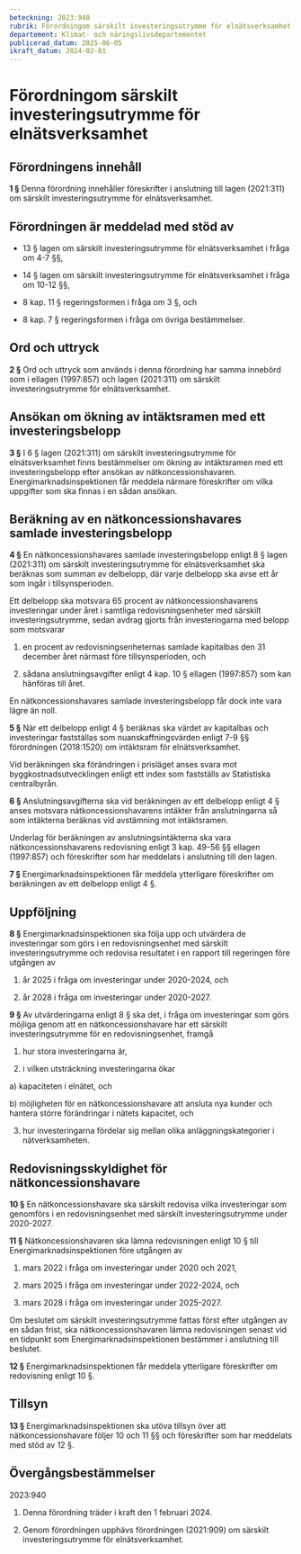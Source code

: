 ```yaml
---
beteckning: 2023:940
rubrik: Förordningom särskilt investeringsutrymme för elnätsverksamhet
departement: Klimat- och näringslivsdepartementet
publicerad_datum: 2025-06-05
ikraft_datum: 2024-02-01
---
```


# Förordningom särskilt investeringsutrymme för elnätsverksamhet

## Förordningens innehåll

**1 §** Denna förordning innehåller föreskrifter i anslutning till lagen (2021:311) om särskilt investeringsutrymme för elnätsverksamhet.

## Förordningen är meddelad med stöd av

- 13 § lagen om särskilt investeringsutrymme för elnätsverksamhet i fråga om 4-7 §§,

- 14 § lagen om särskilt investeringsutrymme för elnätsverksamhet i fråga om 10-12 §§,

- 8 kap. 11 § regeringsformen i fråga om 3 §, och

- 8 kap. 7 § regeringsformen i fråga om övriga bestämmelser.

## Ord och uttryck

**2 §** Ord och uttryck som används i denna förordning har samma innebörd som i ellagen (1997:857) och lagen (2021:311) om särskilt investeringsutrymme för elnätsverksamhet.

## Ansökan om ökning av intäktsramen med ett investeringsbelopp

**3 §** I 6 § lagen (2021:311) om särskilt investeringsutrymme för elnätsverksamhet finns bestämmelser om ökning av intäktsramen med ett investeringsbelopp efter ansökan av nätkoncessionshavaren. Energimarknadsinspektionen får meddela närmare föreskrifter om vilka uppgifter som ska finnas i en sådan ansökan.

## Beräkning av en nätkoncessionshavares samlade investeringsbelopp

**4 §** En nätkoncessionshavares samlade investeringsbelopp enligt 8 § lagen (2021:311) om särskilt investeringsutrymme för elnätsverksamhet ska beräknas som summan av delbelopp, där varje delbelopp ska avse ett år som ingår i tillsynsperioden.

Ett delbelopp ska motsvara 65 procent av nätkoncessionshavarens investeringar under året i samtliga redovisningsenheter med särskilt investeringsutrymme, sedan avdrag gjorts från investeringarna med belopp som motsvarar

1. en procent av redovisningsenheternas samlade kapitalbas den 31 december året närmast före tillsynsperioden, och

2. sådana anslutningsavgifter enligt 4 kap. 10 § ellagen (1997:857) som kan hänföras till året.

En nätkoncessionshavares samlade investeringsbelopp får dock inte vara lägre än noll.

**5 §** När ett delbelopp enligt 4 § beräknas ska värdet av kapitalbas och investeringar fastställas som nuanskaffningsvärden enligt 7-9 §§ förordningen (2018:1520) om intäktsram för elnätsverksamhet.

Vid beräkningen ska förändringen i prisläget anses svara mot byggkostnadsutvecklingen enligt ett index som fastställs av Statistiska centralbyrån.

**6 §** Anslutningsavgifterna ska vid beräkningen av ett delbelopp enligt 4 § anses motsvara nätkoncessionshavarens intäkter från anslutningarna så som intäkterna beräknas vid avstämning mot intäktsramen.

Underlag för beräkningen av anslutningsintäkterna ska vara nätkoncessionshavarens redovisning enligt 3 kap. 49-56 §§ ellagen (1997:857) och föreskrifter som har meddelats i anslutning till den lagen.

**7 §** Energimarknadsinspektionen får meddela ytterligare föreskrifter om beräkningen av ett delbelopp enligt 4 §.

## Uppföljning

**8 §** Energimarknadsinspektionen ska följa upp och utvärdera de investeringar som görs i en redovisningsenhet med särskilt investeringsutrymme och redovisa resultatet i en rapport till regeringen före utgången av

1. år 2025 i fråga om investeringar under 2020-2024, och

2. år 2028 i fråga om investeringar under 2020-2027.

**9 §** Av utvärderingarna enligt 8 § ska det, i fråga om investeringar som görs möjliga genom att en nätkoncessionshavare har ett särskilt investeringsutrymme för en redovisningsenhet, framgå

1. hur stora investeringarna är,

2. i vilken utsträckning investeringarna ökar

a) kapaciteten i elnätet, och

b) möjligheten för en nätkoncessionshavare att ansluta nya kunder och hantera större förändringar i nätets kapacitet, och

3. hur investeringarna fördelar sig mellan olika anläggningskategorier i nätverksamheten.

## Redovisningsskyldighet för nätkoncessionshavare

**10 §** En nätkoncessionshavare ska särskilt redovisa vilka investeringar som genomförs i en redovisningsenhet med särskilt investeringsutrymme under 2020-2027.

**11 §** Nätkoncessionshavaren ska lämna redovisningen enligt 10 § till Energimarknadsinspektionen före utgången av

1. mars 2022 i fråga om investeringar under 2020 och 2021,

2. mars 2025 i fråga om investeringar under 2022-2024, och

3. mars 2028 i fråga om investeringar under 2025-2027.

Om beslutet om särskilt investeringsutrymme fattas först efter utgången av en sådan frist, ska nätkoncessionshavaren lämna redovisningen senast vid en tidpunkt som Energimarknadsinspektionen bestämmer i anslutning till beslutet.

**12 §** Energimarknadsinspektionen får meddela ytterligare föreskrifter om redovisning enligt 10 §.

## Tillsyn

**13 §** Energimarknadsinspektionen ska utöva tillsyn över att nätkoncessionshavare följer 10 och 11 §§ och föreskrifter som har meddelats med stöd av 12 §.


## Övergångsbestämmelser

2023:940

1. Denna förordning träder i kraft den 1 februari 2024.

2. Genom förordningen upphävs förordningen (2021:909) om särskilt investeringsutrymme för elnätsverksamhet.